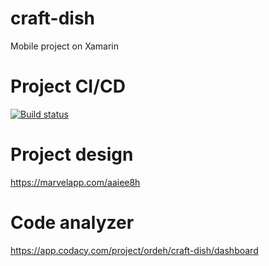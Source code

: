 # craft-dish
Mobile project on Xamarin

# Project CI/CD
[![Build status](https://ci.appveyor.com/api/projects/status/gfugn2sp28i2rr35?svg=true)](https://ci.appveyor.com/project/ordeh/craft-dish)

# Project design

https://marvelapp.com/aaiee8h

# Code analyzer
https://app.codacy.com/project/ordeh/craft-dish/dashboard
